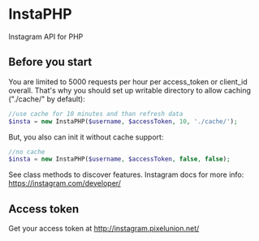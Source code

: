 # InstaPHP
Instagram API for PHP

## Before you start
You are limited to 5000 requests per hour per access_token or client_id overall. That's why you should set up writable directory to allow caching ("./cache/" by default):
```php
//use cache for 10 minutes and than refresh data
$insta = new InstaPHP($username, $accessToken, 10, './cache/');
```
But, you also can init it without cache support:
```php
//no cache
$insta = new InstaPHP($username, $accessToken, false, false);
```
See class methods to discover features.
Instagram docs for more info: https://instagram.com/developer/

## Access token
Get your access token at http://instagram.pixelunion.net/
